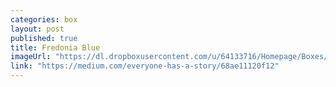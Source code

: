 ```yaml
---
categories: box
layout: post
published: true
title: Fredonia Blue
imageUrl: "https://dl.dropboxusercontent.com/u/64133716/Homepage/Boxes/fredoniablue.jpg"
link: "https://medium.com/everyone-has-a-story/68ae11120f12"
---
```



